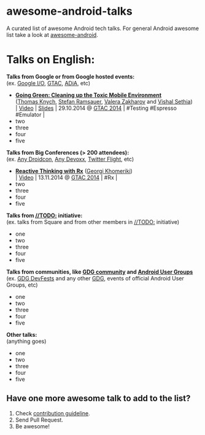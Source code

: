 awesome-android-talks
=====================

A curated list of awesome Android tech talks. For general Android awesome list take a look at [awesome-android](https://github.com/JStumpp/awesome-android).

Talks on English:
====

**Talks from Google or from Google hosted events:**  
(ex. [Google I/O](https://www.google.com/events/io), [GTAC](https://developers.google.com/google-test-automation-conference/), [ADiA](https://www.youtube.com/playlist?list=PLWz5rJ2EKKc8j2B95zGMb8muZvrIy-wcF), etc)
* [**Going Green: Cleaning up the Toxic Mobile Environment**](http://youtu.be/aHcmsK9jfGU)  
  ([Thomas Knych](https://plus.google.com/115763363280582609147), [Stefan Ramsauer](https://plus.google.com/102291234956203965125), [Valera Zakharov](https://plus.google.com/+ValeraZakharov) and [Vishal Sethia](https://plus.google.com/109902776185059958934))  
  | [Video](http://youtu.be/aHcmsK9jfGU) | [Slides](http://goo.gl/QCQDDh) | 29.10.2014 @ [GTAC 2014](https://developers.google.com/google-test-automation-conference/2014/) | #Testing #Espresso #Emulator |
* two
* three
* four
* five

**Talks from Big Conferences (> 200 attendees):**  
(ex. [Any Droidcon](http://droidcon.com/), [Any Devoxx](http://www.devoxx.com/), [Twitter Flight](https://www.twitterflight.com), etc)
* [**Reactive Thinking with Rx**](https://www.parleys.com/play/546f75c7e4b065ebcfa1d51c/chapter0/about) ([Georgi Khomeriki](https://github.com/GeorgiKhomeriki))  
  | [Video](https://www.parleys.com/play/546f75c7e4b065ebcfa1d51c/chapter0/about) | 13.11.2014 @ [GTAC 2014](https://developers.google.com/google-test-automation-conference/2014/) | #Rx |
* two
* three
* four
* five

**Talks from [//TODO:](http://todogroup.org/) initiative:**  
(ex. talks from Square and from other members in [//TODO:](http://todogroup.org/) initiative)
* one
* two
* three
* four
* five

**Talks from communities, like [GDG community](https://developers.google.com/groups/) and [Android User Groups](https://www.google.com/?q=android%20user%20groups)**  
(ex. [GDG DevFests](https://developers.google.com/events/devfest/) and any other [GDG](http://gdg.events/), events of official Android User Groups, etc)
* one
* two
* three
* four
* five

**Other talks:**  
(anything goes)
* one
* two
* three
* four
* five


Have one more awesome talk to add to the list?
---
1. Check [contribution guideline](https://github.com/AlexKorovyansky/awesome-android-talks/blob/master/CONTRIBUTING.md).
2. Send Pull Request.
3. Be awesome!
